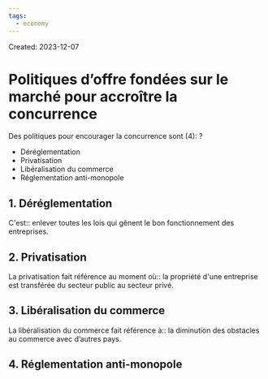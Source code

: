 ```yaml
---
tags:
  - economy
---
```

Created: 2023-12-07

# Politiques d’offre fondées sur le marché pour accroître la concurrence

Des politiques pour encourager la concurrence sont (4):
?
- Déréglementation
- Privatisation
- Libéralisation du commerce
- Réglementation anti-monopole
<!--SR:!2024-02-24,15,170-->

## 1. Déréglementation
C'est:: enlever toutes les lois qui gênent le bon fonctionnement des entreprises.
<!--SR:!2024-04-18,62,210-->

## 2. Privatisation
La privatisation fait référence au moment où:: la propriété d'une entreprise est transférée du secteur public au secteur privé.
<!--SR:!2024-03-16,51,246-->

## 3. Libéralisation du commerce
La libéralisation du commerce fait référence à:: la diminution des obstacles au commerce avec d’autres pays.
<!--SR:!2024-04-02,58,226-->

## 4. Réglementation anti-monopole